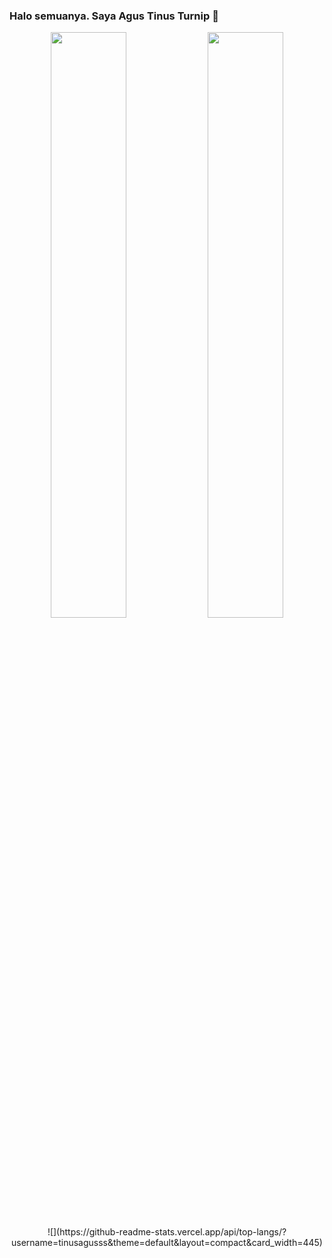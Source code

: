 ### Halo semuanya. Saya Agus Tinus Turnip 👋


<p align="center">
  <img width="49%" src="https://github-readme-stats.vercel.app/api?username=tinusagusss&show_icons=true&theme=tokyonight" />
  <img width="49%" src="https://github-readme-streak-stats.herokuapp.com/?user=tinusagusss&theme=tokyonight" />
  ![](https://github-readme-stats.vercel.app/api/top-langs/?username=tinusagusss&theme=default&layout=compact&card_width=445)
</p>

